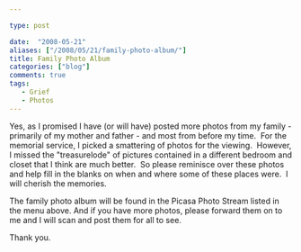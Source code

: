 ```yaml
---

type: post

date:  "2008-05-21"
aliases: ["/2008/05/21/family-photo-album/"]
title: Family Photo Album
categories: ["blog"]
comments: true
tags:
   - Grief
   - Photos
---
```

Yes, as I promised I have (or will have) posted more photos from my family - primarily of my mother and father - and most from before my time.  For the memorial service, I picked a smattering of photos for the viewing.  However, I missed the "treasurelode" of pictures contained in a different bedroom and closet that I think are much better.  So please reminisce over these photos and help fill in the blanks on when and where some of these places were.  I will cherish the memories.

The family photo album will be found in the Picasa Photo Stream listed in the menu above. And if you have more photos, please forward them on to me and I will scan and post them for all to see.

Thank you.
